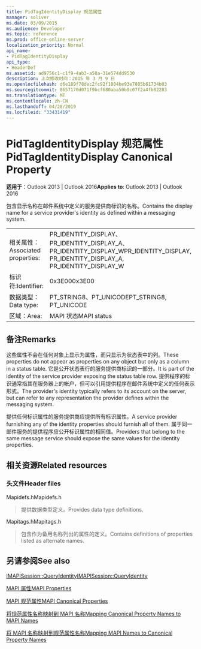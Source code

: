 ```yaml
---
title: PidTagIdentityDisplay 规范属性
manager: soliver
ms.date: 03/09/2015
ms.audience: Developer
ms.topic: reference
ms.prod: office-online-server
localization_priority: Normal
api_name:
- PidTagIdentityDisplay
api_type:
- HeaderDef
ms.assetid: ad9756c1-c1f9-4ab3-a58a-31e574dd9530
description: 上次修改时间：2015 年 3 月 9 日
ms.openlocfilehash: d6e189f78dec2fc92f1804be93e7885b61734b03
ms.sourcegitcommit: 8657170d071f9bcf680aba50b9c07f2a4fb82283
ms.translationtype: MT
ms.contentlocale: zh-CN
ms.lasthandoff: 04/28/2019
ms.locfileid: "33431419"
---
```

# <a name="pidtagidentitydisplay-canonical-property"></a><span data-ttu-id="b11cd-103">PidTagIdentityDisplay 规范属性</span><span class="sxs-lookup"><span data-stu-id="b11cd-103">PidTagIdentityDisplay Canonical Property</span></span>

  
  
<span data-ttu-id="b11cd-104">**适用于**：Outlook 2013 | Outlook 2016</span><span class="sxs-lookup"><span data-stu-id="b11cd-104">**Applies to**: Outlook 2013 | Outlook 2016</span></span> 
  
<span data-ttu-id="b11cd-105">包含显示名称在邮件系统中定义的服务提供商标识的名称。</span><span class="sxs-lookup"><span data-stu-id="b11cd-105">Contains the display name for a service provider's identity as defined within a messaging system.</span></span> 
  
|||
|:-----|:-----|
|<span data-ttu-id="b11cd-106">相关属性：</span><span class="sxs-lookup"><span data-stu-id="b11cd-106">Associated properties:</span></span>  <br/> |<span data-ttu-id="b11cd-107">PR_IDENTITY_DISPLAY、PR_IDENTITY_DISPLAY_A、PR_IDENTITY_DISPLAY_W</span><span class="sxs-lookup"><span data-stu-id="b11cd-107">PR_IDENTITY_DISPLAY, PR_IDENTITY_DISPLAY_A, PR_IDENTITY_DISPLAY_W</span></span>  <br/> |
|<span data-ttu-id="b11cd-108">标识符:</span><span class="sxs-lookup"><span data-stu-id="b11cd-108">Identifier:</span></span>  <br/> |<span data-ttu-id="b11cd-109">0x3E00</span><span class="sxs-lookup"><span data-stu-id="b11cd-109">0x3E00</span></span>  <br/> |
|<span data-ttu-id="b11cd-110">数据类型：</span><span class="sxs-lookup"><span data-stu-id="b11cd-110">Data type:</span></span>  <br/> |<span data-ttu-id="b11cd-111">PT_STRING8、PT_UNICODE</span><span class="sxs-lookup"><span data-stu-id="b11cd-111">PT_STRING8, PT_UNICODE</span></span>  <br/> |
|<span data-ttu-id="b11cd-112">区域：</span><span class="sxs-lookup"><span data-stu-id="b11cd-112">Area:</span></span>  <br/> |<span data-ttu-id="b11cd-113">MAPI 状态</span><span class="sxs-lookup"><span data-stu-id="b11cd-113">MAPI status</span></span>  <br/> |
   
## <a name="remarks"></a><span data-ttu-id="b11cd-114">备注</span><span class="sxs-lookup"><span data-stu-id="b11cd-114">Remarks</span></span>

<span data-ttu-id="b11cd-115">这些属性不会在任何对象上显示为属性，而只显示为状态表中的列。</span><span class="sxs-lookup"><span data-stu-id="b11cd-115">These properties do not appear as properties on any object but only as a column in a status table.</span></span> <span data-ttu-id="b11cd-116">它是公开状态表行的服务提供商标识的一部分。</span><span class="sxs-lookup"><span data-stu-id="b11cd-116">It is part of the identity of the service provider exposing the status table row.</span></span> <span data-ttu-id="b11cd-117">提供程序的标识通常指其在服务器上的帐户，但可以引用提供程序在邮件系统中定义的任何表示形式。</span><span class="sxs-lookup"><span data-stu-id="b11cd-117">The provider's identity typically refers to its account on the server, but can refer to any representation the provider defines within the messaging system.</span></span> 
  
<span data-ttu-id="b11cd-118">提供任何标识属性的服务提供商应提供所有标识属性。</span><span class="sxs-lookup"><span data-stu-id="b11cd-118">A service provider furnishing any of the identity properties should furnish all of them.</span></span> <span data-ttu-id="b11cd-119">属于同一邮件服务的提供程序应公开标识属性的相同值。</span><span class="sxs-lookup"><span data-stu-id="b11cd-119">Providers that belong to the same message service should expose the same values for the identity properties.</span></span> 
  
## <a name="related-resources"></a><span data-ttu-id="b11cd-120">相关资源</span><span class="sxs-lookup"><span data-stu-id="b11cd-120">Related resources</span></span>

### <a name="header-files"></a><span data-ttu-id="b11cd-121">头文件</span><span class="sxs-lookup"><span data-stu-id="b11cd-121">Header files</span></span>

<span data-ttu-id="b11cd-122">Mapidefs.h</span><span class="sxs-lookup"><span data-stu-id="b11cd-122">Mapidefs.h</span></span>
  
> <span data-ttu-id="b11cd-123">提供数据类型定义。</span><span class="sxs-lookup"><span data-stu-id="b11cd-123">Provides data type definitions.</span></span>
    
<span data-ttu-id="b11cd-124">Mapitags.h</span><span class="sxs-lookup"><span data-stu-id="b11cd-124">Mapitags.h</span></span>
  
> <span data-ttu-id="b11cd-125">包含作为备用名称列出的属性的定义。</span><span class="sxs-lookup"><span data-stu-id="b11cd-125">Contains definitions of properties listed as alternate names.</span></span>
    
## <a name="see-also"></a><span data-ttu-id="b11cd-126">另请参阅</span><span class="sxs-lookup"><span data-stu-id="b11cd-126">See also</span></span>



[<span data-ttu-id="b11cd-127">IMAPISession::QueryIdentity</span><span class="sxs-lookup"><span data-stu-id="b11cd-127">IMAPISession::QueryIdentity</span></span>](imapisession-queryidentity.md)


[<span data-ttu-id="b11cd-128">MAPI 属性</span><span class="sxs-lookup"><span data-stu-id="b11cd-128">MAPI Properties</span></span>](mapi-properties.md)
  
[<span data-ttu-id="b11cd-129">MAPI 规范属性</span><span class="sxs-lookup"><span data-stu-id="b11cd-129">MAPI Canonical Properties</span></span>](mapi-canonical-properties.md)
  
[<span data-ttu-id="b11cd-130">将规范属性名称映射到 MAPI 名称</span><span class="sxs-lookup"><span data-stu-id="b11cd-130">Mapping Canonical Property Names to MAPI Names</span></span>](mapping-canonical-property-names-to-mapi-names.md)
  
[<span data-ttu-id="b11cd-131">将 MAPI 名称映射到规范属性名称</span><span class="sxs-lookup"><span data-stu-id="b11cd-131">Mapping MAPI Names to Canonical Property Names</span></span>](mapping-mapi-names-to-canonical-property-names.md)

